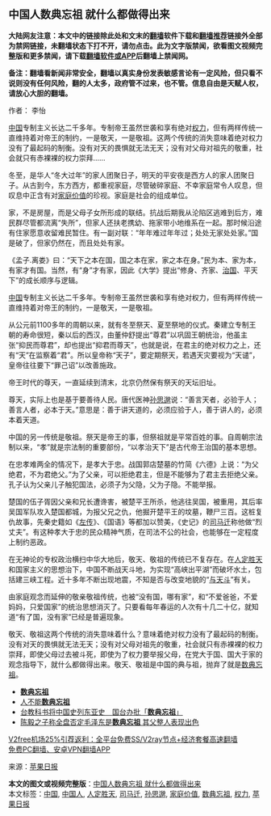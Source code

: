  <h2>中国人数典忘祖 就什么都做得出来</h2> <p class="notice"><b>大陆网友注意：本文中的链接除此处和文末的<a href="https://github.com/bannedbook/fanqiang" >翻墙</a>软件下载和<a href="https://github.com/killgcd/justmysocks/blob/master/README.md">翻墙推荐</a>链接外全部为禁网链接，未翻墙状态下打不开，请勿点击。此为文字版禁闻，欲看图文视频完整版和更多禁闻，请下载<a href="https://github.com/bannedbook/fanqiang">翻墙软件或APP</a>后翻墙上禁闻网。</p><p>备注：翻墙看新闻非常安全，翻墙以真实身份发表敏感言论有一定风险，但只看不说则没有任何风险，翻的人太多，政府管不过来，也不管。信息自由是天赋人权，请放心大胆的翻墙。</b></p>  <div class="entry"> <p>作者： 李怡</p> <p id="summary"><span class='wp_keywordlink_affiliate'><a href="https://www.bannedbook.org/" title="中国" target="_blank">中国</a></span>专制主义长达二千多年。专制帝王虽然世袭和享有绝对<a href="https://www.bannedbook.org/bnews/tag/%E6%9D%83%E5%8A%9B/" class="st_tag internal_tag" rel="tag" title="标签 权力 下的日志">权力</a>，但有两样传统一直维持着对帝王的制约，一是敬天，一是敬祖。这两个传统的消失意味着绝对权力没有了最起码的制衡。没有对天的畏惧就无法无天；没有对父母对祖先的敬重，社会就只有赤裸裸的权力崇拜……</p> <p id="conimg">冬至，是华人“冬大过年”的家人团聚日子，明天的平安夜是西方人的家人团聚日子。从古到今，东方西方，都重视家庭，尽管破碎家庭、不幸家庭常令人叹息，但叹息中正含有对<a href="https://www.bannedbook.org/bnews/tag/%E5%AE%B6%E5%BA%AD%E4%BB%B7%E5%80%BC/" class="st_tag internal_tag" rel="tag" title="标签 家庭价值 下的日志">家庭价值</a>的珍视。家庭是社会的组成单位。</p> <p>家，不是房屋，而是父母子女所形成的联结。抗战后期我从沦陷区逃难到后方，难民群尽管都流离“失所”，但家人还扶老携幼、拖家带小地维系在一起。那时候沿途有住家愿意收留难民暂住。有一副对联：“年年难过年年过；处处无家处处家。”国是破了，但家仍然在，而且处处有家。</p>  <p>《孟子.离娄》曰：“天下之本在国，国之本在家，家之本在身。”民为本、家为本，有家才有国。当然，有“身”才有家，因此《大学》提出“修身、齐家、<span class='wp_keywordlink'><a href="https://www.bannedbook.org/forum24/topic8925.html" title="《治国大道》" target="_blank">治国</a></span>、平天下”的成长顺序与逻辑。</p> <p><a href="https://www.bannedbook.org/bnews/tag/%E4%B8%AD%E5%9B%BD/" class="st_tag internal_tag" rel="tag" title="标签 中国 下的日志">中国</a>专制主义长达二千多年。专制帝王虽然世袭和享有绝对权力，但有两样传统一直维持着对帝王的制约，一是敬天，一是敬祖。</p> <p>从公元前1100多年的周朝以来，就有冬至祭天、夏至祭地的仪式。秦建立专制王朝的寿命很短，秦以后的西汉，由董仲舒提出“尊君”以巩固王朝统治，他虽主张“抑民而尊君”，却也提出“抑君而尊天”，也就是说，在君主的绝对权力之上，还有“天”在监察着“君”。所以皇帝称“天子”，要定期祭天，若遇天灾要视为“天谴”，皇帝往往要下“罪己诏”以改善施政。</p> <p>帝王时代的尊天，一直延续到清末，北京仍然保有祭天的天坛旧址。</p>  <p>尊天，实际上也是基于要善待人民。唐代医神<a href="https://www.bannedbook.org/bnews/tag/%E5%AD%99%E6%80%9D%E9%82%88/" class="st_tag internal_tag" rel="tag" title="标签 孙思邈 下的日志">孙思邈</a>说：“善言天者，必验于人；善言人者，必本于天。”意思是：善于讲天道的，必须应验于人，善于讲人的，必须本着天道。</p> <p>中国的另一传统是敬祖。祭天是帝王的事，但祭祖就是平常百姓的事。自周朝宗法制以来，“孝”就是宗法制的重要部份，“以孝治天下”是古代帝王治国的基本思想。</p> <p>在忠孝难两全的情况下，是孝大于忠。战国郭店楚墓的竹简《六德》上说：“为父绝君，不为君绝父。”为了父亲，可以拒绝君主，但是不能够为了君主去拒绝父亲。孔子认为父亲儿子触犯国法，必须子为父隐，父为子隐。不能举报。</p> <p>楚国的伍子胥因父亲和兄长遭谗害，被楚平王所杀，他逃往吴国，被重用，其后率吴国军队攻入楚国都城，为报父兄之仇，他掘开楚平王的坟墓，鞭尸三百。这桩复仇故事，先秦史籍如《<span class='wp_keywordlink'><a href="https://www.bannedbook.org/forum24/topic538.html" title="《左传》" target="_blank">左传</a></span>》、《国语》等都加以赞美，《史记》的<a href="https://www.bannedbook.org/bnews/tag/%E5%8F%B8%E9%A9%AC%E8%BF%81/" class="st_tag internal_tag" rel="tag" title="标签 司马迁 下的日志">司马迁</a>称他做“烈丈夫”。有这种孝大于忠的民众精神气质，在司法不公的社会，也能够在一定程度上制约恶政。</p>  <p>在无神论的专权政治横扫中华大地后，敬天、敬祖的传统已不复存在。在<a href="https://www.bannedbook.org/bnews/tag/%E4%BA%BA%E5%AE%9A%E8%83%9C%E5%A4%A9/" class="st_tag internal_tag" rel="tag" title="标签 人定胜天 下的日志">人定胜天</a>和国家主义的思想治下，中国不断战天斗地，为实现“高峡出平湖”而破坏水土，包括建三峡工程。近十多年不断出现地震，不知是否与改变地貌的“<span class='wp_keywordlink'><a href="https://www.bannedbook.org/forum11/topic328.html" title="禁片：与天地人斗 其乐无穷" target="_blank">与天斗</a></span>”有关。</p> <p>由家庭观念而延伸的敬亲敬祖传统，也被“没有国，哪有家”，和“不爱爸爸，不爱妈妈，只爱国家”的统治思想消灭了。只要看每年春运的人次有十几二十亿，就知道“有了国，没有家”已经是普遍现象。</p> <p>敬天、敬祖这两个传统的消失意味着什么？意味着绝对权力没有了最起码的制衡。没有对天的畏惧就无法无天；没有对父母对祖先的敬重，社会就只有赤裸裸的权力崇拜，即使父母过去被斗死，即使为了权力要举报父母，在党大于国、国大于家的观念指导下，就什么都做得出来。敬天、敬祖是中国的典与祖，抛弃了就是<a href="https://www.bannedbook.org/bnews/tag/%E6%95%B0%E5%85%B8%E5%BF%98%E7%A5%96/" class="st_tag internal_tag" rel="tag" title="标签 数典忘祖 下的日志">数典忘祖</a>。</p> <ul class='op-related-articles' title='相关阅读'> <li><a href='https://www.bannedbook.org/bnews/ssgc/20201224/1453726.html' target='_blank'><b>数典忘祖</b></a></li> <li><a href='https://www.bannedbook.org/bnews/comments/20200123/1263740.html' target='_blank'>人不能<b>数典忘祖</b></a></li> <li><a href='https://www.bannedbook.org/bnews/headline/20180815/985824.html' target='_blank'>台教科书将中国史列东亚史　国台办批「<b>数典忘祖</b>」</a></li> <li><a href='https://www.bannedbook.org/bnews/cnnews/aboluonews/20151231/487005.html' target='_blank'>陈毅之子称全盘否定毛泽东是<b>数典忘祖</b> 其父整人表现出色</a></li> </ul> <p class="texttj"> <a href="https://www.bannedbook.org/forum23/topic22702.html" target="_blank">V2free机场25%引荐返利：全平台免费SS/V2ray节点+经济套餐高速翻墙</a><br/> <a href="https://github.com/bannedbook/fanqiang/wiki/%E7%A6%81%E9%97%BB%E7%BD%91%E5%AE%89%E5%8D%93%E7%BF%BB%E5%A2%99%E6%96%B0%E9%97%BBAPP" target="_blank">免费PC翻墙、安卓VPN翻墙APP</a></p><p> 来源：<a href="https://www.bannedbook.org/bnews/tag/%e8%8b%b9%e6%9e%9c%e6%97%a5%e6%8a%a5/" class="st_tag internal_tag" rel="tag" title="标签 苹果日报 下的日志">苹果日报</a> </p> <a name='sharetosocial'></a>       <div><b>本文的图文或视频完整版</b>：<a href='https://www.bannedbook.org/bnews/comments/20201224/1453999.html'>中国人数典忘祖 就什么都做得出来</a></div>  </div><!--END ENTRY--> <div class="postfooter"> <div>本文标签：<a href="https://www.bannedbook.org/bnews/tag/%E4%B8%AD%E5%9B%BD/" rel="tag">中国</a>, <a href="https://www.bannedbook.org/bnews/tag/%e4%b8%ad%e5%9b%bd%e4%ba%ba/" rel="tag">中国人</a>, <a href="https://www.bannedbook.org/bnews/tag/%E4%BA%BA%E5%AE%9A%E8%83%9C%E5%A4%A9/" rel="tag">人定胜天</a>, <a href="https://www.bannedbook.org/bnews/tag/%E5%8F%B8%E9%A9%AC%E8%BF%81/" rel="tag">司马迁</a>, <a href="https://www.bannedbook.org/bnews/tag/%E5%AD%99%E6%80%9D%E9%82%88/" rel="tag">孙思邈</a>, <a href="https://www.bannedbook.org/bnews/tag/%E5%AE%B6%E5%BA%AD%E4%BB%B7%E5%80%BC/" rel="tag">家庭价值</a>, <a href="https://www.bannedbook.org/bnews/tag/%E6%95%B0%E5%85%B8%E5%BF%98%E7%A5%96/" rel="tag">数典忘祖</a>, <a href="https://www.bannedbook.org/bnews/tag/%E6%9D%83%E5%8A%9B/" rel="tag">权力</a>, <a href="https://www.bannedbook.org/bnews/tag/%e8%8b%b9%e6%9e%9c%e6%97%a5%e6%8a%a5/" rel="tag">苹果日报</a></div>  </div><!--END POSTFOOTER--> 